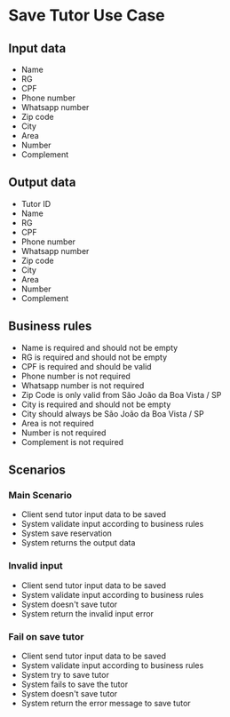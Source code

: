 # Save Tutor Use Case

## Input data
- Name
- RG
- CPF
- Phone number
- Whatsapp number
- Zip code
- City
- Area
- Number
- Complement

## Output data
- Tutor ID
- Name
- RG
- CPF
- Phone number
- Whatsapp number
- Zip code
- City
- Area
- Number
- Complement

## Business rules
- Name is required and should not be empty
- RG is required and should not be empty
- CPF is required and should be valid
- Phone number is not required
- Whatsapp number is not required
- Zip Code is only valid from São João da Boa Vista / SP
- City is required and should not be empty
- City should always be São João da Boa Vista / SP
- Area is not required
- Number is not required
- Complement is not required

## Scenarios

### Main Scenario
- Client send tutor input data to be saved
- System validate input according to business rules
- System save reservation
- System returns the output data

### Invalid input
- Client send tutor input data to be saved
- System validate input according to business rules
- System doesn't save tutor
- System return the invalid input error

### Fail on save tutor
- Client send tutor input data to be saved
- System validate input according to business rules
- System try to save tutor
- System fails to save the tutor
- System doesn't save tutor
- System return the error message to save tutor